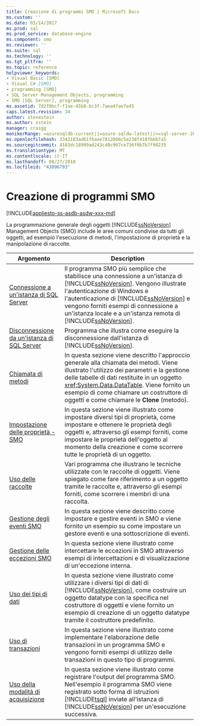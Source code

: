 ```yaml
---
title: Creazione di programmi SMO | Microsoft Docs
ms.custom: ''
ms.date: 03/14/2017
ms.prod: sql
ms.prod_service: database-engine
ms.component: smo
ms.reviewer: ''
ms.suite: sql
ms.technology: ''
ms.tgt_pltfrm: ''
ms.topic: reference
helpviewer_keywords:
- Visual Basic [SMO]
- Visual C# [SMO]
- programming [SMO]
- SQL Server Management Objects, programming
- SMO [SQL Server], programming
ms.assetid: 7d2f0bcf-f1ae-45b8-bc3f-7aea4fae7e45
caps.latest.revision: 34
author: stevestein
ms.author: sstein
manager: craigg
monikerRange: =azuresqldb-current||=azure-sqldw-latest||>=sql-server-2016||=sqlallproducts-allversions||>=sql-server-linux-2017||=azuresqldb-mi-current
ms.openlocfilehash: 3342183ad61f6aee7812808c5e238f418fbbb7a5
ms.sourcegitcommit: 4183dc18999ad243c40c907ce736f0b7b7f98235
ms.translationtype: MT
ms.contentlocale: it-IT
ms.lasthandoff: 08/27/2018
ms.locfileid: "43096793"
---
```

# <a name="creating-smo-programs"></a>Creazione di programmi SMO
[!INCLUDE[appliesto-ss-asdb-asdw-xxx-md](../../../includes/appliesto-ss-asdb-asdw-xxx-md.md)]

  La programmazione generale degli oggetti [!INCLUDE[ssNoVersion](../../../includes/ssnoversion-md.md)] Management Objects (SMO) include le aree comuni condivise da tutti gli oggetti, ad esempio l'esecuzione di metodi, l'impostazione di proprietà e la manipolazione di raccolte.  
  
|Argomento|Description|  
|-----------|-----------------|  
|[Connessione a un'istanza di SQL Server](../../../relational-databases/server-management-objects-smo/create-program/connecting-to-an-instance-of-sql-server.md)|Il programma SMO più semplice che stabilisce una connessione a un'istanza di [!INCLUDE[ssNoVersion](../../../includes/ssnoversion-md.md)]. Vengono illustrate l'autenticazione di Windows e l'autenticazione di [!INCLUDE[ssNoVersion](../../../includes/ssnoversion-md.md)] e vengono forniti esempi di connessione a un'istanza locale e a un'istanza remota di [!INCLUDE[ssNoVersion](../../../includes/ssnoversion-md.md)].|  
|[Disconnessione da un'istanza di SQL Server](../../../relational-databases/server-management-objects-smo/create-program/disconnecting-from-an-instance-of-sql-server.md)|Programma che illustra come eseguire la disconnessione dall'istanza di [!INCLUDE[ssNoVersion](../../../includes/ssnoversion-md.md)].|  
|[Chiamata di metodi](../../../relational-databases/server-management-objects-smo/create-program/calling-methods.md)|In questa sezione viene descritto l'approccio generale alla chiamata dei metodi. Viene illustrato l'utilizzo dei parametri e la gestione delle tabelle di dati restituite in un oggetto <xref:System.Data.DataTable>. Viene fornito un esempio di come chiamare un costruttore di oggetti e come chiamare le **Clone** (metodo).|  
|[Impostazione delle proprietà - SMO](../../../relational-databases/server-management-objects-smo/create-program/setting-properties-smo.md)|In questa sezione viene illustrato come impostare diversi tipi di proprietà, come impostare e ottenere le proprietà degli oggetti e, attraverso gli esempi forniti, come impostare le proprietà dell'oggetto al momento della creazione e come  scorrere tutte le proprietà di un oggetto.|  
|[Uso delle raccolte](../../../relational-databases/server-management-objects-smo/create-program/using-collections.md)|Vari programma che illustrano le tecniche utilizzate con le raccolte di oggetti. Viene spiegato come fare riferimento a un oggetto tramite le raccolte e, attraverso gli esempi forniti, come scorrere i membri di una raccolta.|  
|[Gestione degli eventi SMO](../../../relational-databases/server-management-objects-smo/create-program/handling-smo-events.md)|In questa sezione viene descritto come impostare e gestire eventi in SMO e viene fornito un esempio su come impostare un gestore eventi e una sottoscrizione di eventi.|  
|[Gestione delle eccezioni SMO](../../../relational-databases/server-management-objects-smo/create-program/handling-smo-exceptions.md)|In questa sezione viene illustrato come intercettare le eccezioni in SMO attraverso esempi di intercettazioni e di visualizzazione di un'eccezione interna.|  
|[Uso dei tipi di dati](../../../relational-databases/server-management-objects-smo/create-program/working-with-data-types.md)|In questa sezione viene illustrato come utilizzare i diversi tipi di dati di [!INCLUDE[ssNoVersion](../../../includes/ssnoversion-md.md)], come costruire un oggetto datatype con la specifica nel costruttore di oggetti e viene fornito un esempio di creazione di un oggetto datatype tramite il costruttore predefinito.|  
|[Uso di transazioni](../../../relational-databases/server-management-objects-smo/create-program/using-transactions.md)|In questa sezione viene illustrato come implementare l'elaborazione delle transazioni in un programma SMO e vengono forniti esempi di utilizzo delle transazioni in questo tipo di programmi.|  
|[Uso della modalità di acquisizione](../../../relational-databases/server-management-objects-smo/create-program/using-capture-mode.md)|In questa sezione viene illustrato come registrare l'output del programma SMO. Nell'esempio il programma SMO viene registrato sotto forma di istruzioni [!INCLUDE[tsql](../../../includes/tsql-md.md)] inviate all'istanza di [!INCLUDE[ssNoVersion](../../../includes/ssnoversion-md.md)] per un'esecuzione successiva.|  
  
  
